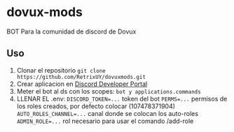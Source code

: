 # dovux-mods

BOT Para la comunidad de discord de Dovux

## Uso
1. Clonar el repositorio
	 `` git clone https://github.com/RetrixUY/dovuxmods.git ``
2.	Crear aplicacion en [Discord Developer Portal](https://discord.com/developers/applications/)
3.	Meter el bot al ds con los scopes: ``bot y applications.commands``
4.	LLENAR EL .env: 
	``DISCORD_TOKEN=...`` token del bot
	``PERMS=...`` permisos de los roles creados, por defecto colocar (107478371904)
	``AUTO_ROLES_CHANNEL=...`` canal donde se colocan los auto-roles
	``ADMIN_ROLE=...`` rol necesario para usar el comando /add-role